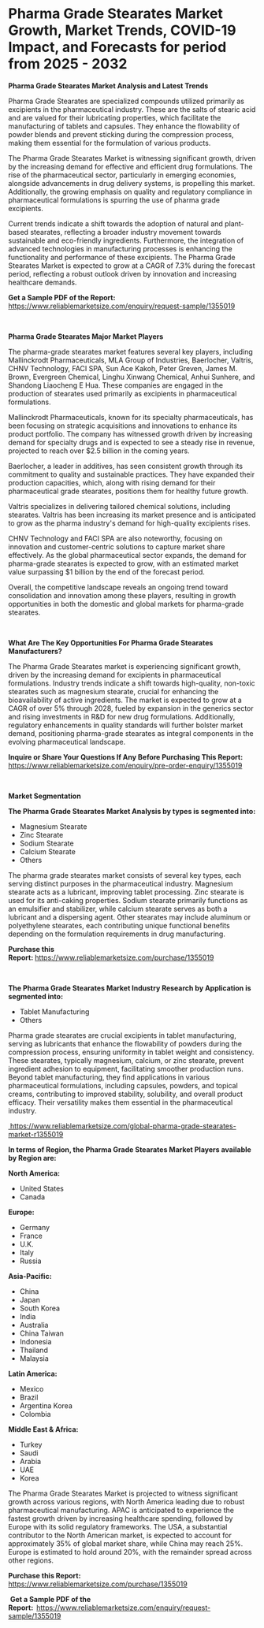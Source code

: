 <p><h1>Pharma Grade Stearates Market Growth, Market Trends, COVID-19 Impact, and Forecasts for period from 2025 - 2032</h1></p><p><strong>Pharma Grade Stearates Market Analysis and Latest Trends</strong></p>
<p><p>Pharma Grade Stearates are specialized compounds utilized primarily as excipients in the pharmaceutical industry. These are the salts of stearic acid and are valued for their lubricating properties, which facilitate the manufacturing of tablets and capsules. They enhance the flowability of powder blends and prevent sticking during the compression process, making them essential for the formulation of various products.</p><p>The Pharma Grade Stearates Market is witnessing significant growth, driven by the increasing demand for effective and efficient drug formulations. The rise of the pharmaceutical sector, particularly in emerging economies, alongside advancements in drug delivery systems, is propelling this market. Additionally, the growing emphasis on quality and regulatory compliance in pharmaceutical formulations is spurring the use of pharma grade excipients.</p><p>Current trends indicate a shift towards the adoption of natural and plant-based stearates, reflecting a broader industry movement towards sustainable and eco-friendly ingredients. Furthermore, the integration of advanced technologies in manufacturing processes is enhancing the functionality and performance of these excipients. The Pharma Grade Stearates Market is expected to grow at a CAGR of 7.3% during the forecast period, reflecting a robust outlook driven by innovation and increasing healthcare demands.</p></p>
<p><strong>Get a Sample PDF of the Report:&nbsp;</strong> <a href="https://www.reliablemarketsize.com/enquiry/request-sample/1355019?utm_campaign=2041&utm_medium=2&utm_source=Github&utm_content=ia&utm_term=15042025&utm_id=pharma-grade-stearates">https://www.reliablemarketsize.com/enquiry/request-sample/1355019</a></p>
<p>&nbsp;</p>
<p><strong>Pharma Grade Stearates Major Market Players</strong></p>
<p><p>The pharma-grade stearates market features several key players, including Mallinckrodt Pharmaceuticals, MLA Group of Industries, Baerlocher, Valtris, CHNV Technology, FACI SPA, Sun Ace Kakoh, Peter Greven, James M. Brown, Evergreen Chemical, Linghu Xinwang Chemical, Anhui Sunhere, and Shandong Liaocheng E Hua. These companies are engaged in the production of stearates used primarily as excipients in pharmaceutical formulations.</p><p>Mallinckrodt Pharmaceuticals, known for its specialty pharmaceuticals, has been focusing on strategic acquisitions and innovations to enhance its product portfolio. The company has witnessed growth driven by increasing demand for specialty drugs and is expected to see a steady rise in revenue, projected to reach over $2.5 billion in the coming years.</p><p>Baerlocher, a leader in additives, has seen consistent growth through its commitment to quality and sustainable practices. They have expanded their production capacities, which, along with rising demand for their pharmaceutical grade stearates, positions them for healthy future growth.</p><p>Valtris specializes in delivering tailored chemical solutions, including stearates. Valtris has been increasing its market presence and is anticipated to grow as the pharma industry's demand for high-quality excipients rises.</p><p>CHNV Technology and FACI SPA are also noteworthy, focusing on innovation and customer-centric solutions to capture market share effectively. As the global pharmaceutical sector expands, the demand for pharma-grade stearates is expected to grow, with an estimated market value surpassing $1 billion by the end of the forecast period.</p><p>Overall, the competitive landscape reveals an ongoing trend toward consolidation and innovation among these players, resulting in growth opportunities in both the domestic and global markets for pharma-grade stearates.</p></p>
<p>&nbsp;</p>
<p><strong>What Are The Key Opportunities For Pharma Grade Stearates Manufacturers?</strong></p>
<p><p>The Pharma Grade Stearates market is experiencing significant growth, driven by the increasing demand for excipients in pharmaceutical formulations. Industry trends indicate a shift towards high-quality, non-toxic stearates such as magnesium stearate, crucial for enhancing the bioavailability of active ingredients. The market is expected to grow at a CAGR of over 5% through 2028, fueled by expansion in the generics sector and rising investments in R&D for new drug formulations. Additionally, regulatory enhancements in quality standards will further bolster market demand, positioning pharma-grade stearates as integral components in the evolving pharmaceutical landscape.</p></p>
<p><strong>Inquire or Share Your Questions If Any Before Purchasing This Report:</strong> <a href="https://www.reliablemarketsize.com/enquiry/pre-order-enquiry/1355019?utm_campaign=2041&utm_medium=2&utm_source=Github&utm_content=ia&utm_term=15042025&utm_id=pharma-grade-stearates">https://www.reliablemarketsize.com/enquiry/pre-order-enquiry/1355019</a></p>
<p>&nbsp;</p>
<p><strong>Market Segmentation</strong></p>
<p><strong>The Pharma Grade Stearates Market Analysis by types is segmented into:</strong></p>
<p><ul><li>Magnesium Stearate</li><li>Zinc Stearate</li><li>Sodium Stearate</li><li>Calcium Stearate</li><li>Others</li></ul></p>
<p><p>The pharma grade stearates market consists of several key types, each serving distinct purposes in the pharmaceutical industry. Magnesium stearate acts as a lubricant, improving tablet processing. Zinc stearate is used for its anti-caking properties. Sodium stearate primarily functions as an emulsifier and stabilizer, while calcium stearate serves as both a lubricant and a dispersing agent. Other stearates may include aluminum or polyethylene stearates, each contributing unique functional benefits depending on the formulation requirements in drug manufacturing.</p></p>
<p><strong>Purchase this Report:&nbsp;</strong><a href="https://www.reliablemarketsize.com/purchase/1355019?utm_campaign=2041&utm_medium=2&utm_source=Github&utm_content=ia&utm_term=15042025&utm_id=pharma-grade-stearates">https://www.reliablemarketsize.com/purchase/1355019</a></p>
<p>&nbsp;</p>
<p><strong>The Pharma Grade Stearates Market Industry Research by Application is segmented into:</strong></p>
<p><ul><li>Tablet Manufacturing</li><li>Others</li></ul></p>
<p><p>Pharma grade stearates are crucial excipients in tablet manufacturing, serving as lubricants that enhance the flowability of powders during the compression process, ensuring uniformity in tablet weight and consistency. These stearates, typically magnesium, calcium, or zinc stearate, prevent ingredient adhesion to equipment, facilitating smoother production runs. Beyond tablet manufacturing, they find applications in various pharmaceutical formulations, including capsules, powders, and topical creams, contributing to improved stability, solubility, and overall product efficacy. Their versatility makes them essential in the pharmaceutical industry.</p></p>
<p><a href="https://www.reliablemarketsize.com/global-pharma-grade-stearates-market-r1355019?utm_campaign=2041&utm_medium=2&utm_source=Github&utm_content=ia&utm_term=15042025&utm_id=pharma-grade-stearates">&nbsp;https://www.reliablemarketsize.com/global-pharma-grade-stearates-market-r1355019</a></p>
<p><strong>In terms of Region, the Pharma Grade Stearates Market Players available by Region are:</strong></p>
<p>
    <p> <strong> North America: </strong>
        <ul>
            <li>United States</li>
            <li>Canada</li>
        </ul>
        </p> 
    <p> <strong> Europe: </strong>
        <ul>
            <li>Germany</li>
            <li>France</li>
            <li>U.K.</li>
            <li>Italy</li>
            <li>Russia</li>
        </ul>
        </p> 
    <p> <strong> Asia-Pacific: </strong>
        <ul>
            <li>China</li>
            <li>Japan</li>
            <li>South Korea</li>
            <li>India</li>
            <li>Australia</li>
            <li>China Taiwan</li>
            <li>Indonesia</li>
            <li>Thailand</li>
            <li>Malaysia</li>
        </ul>
        </p> 
    <p> <strong> Latin America: </strong>
        <ul>
            <li>Mexico</li>
            <li>Brazil</li>
            <li>Argentina Korea</li>
            <li>Colombia</li>
        </ul>
        </p> 
    <p> <strong> Middle East & Africa: </strong>
        <ul>
            <li>Turkey</li>
            <li>Saudi</li>
            <li>Arabia</li>
            <li>UAE</li>
            <li>Korea</li>
        </ul>
    </p>
    </p>
<p><p>The Pharma Grade Stearates Market is projected to witness significant growth across various regions, with North America leading due to robust pharmaceutical manufacturing. APAC is anticipated to experience the fastest growth driven by increasing healthcare spending, followed by Europe with its solid regulatory frameworks. The USA, a substantial contributor to the North American market, is expected to account for approximately 35% of global market share, while China may reach 25%. Europe is estimated to hold around 20%, with the remainder spread across other regions.</p></p>
<p><strong>Purchase this Report: </strong><a href="https://www.reliablemarketsize.com/purchase/1355019?utm_campaign=2041&utm_medium=2&utm_source=Github&utm_content=ia&utm_term=15042025&utm_id=pharma-grade-stearates">https://www.reliablemarketsize.com/purchase/1355019</a></p>
<p>&nbsp;<strong>Get a Sample PDF of the Report:&nbsp;&nbsp;</strong><a href="https://www.reliablemarketsize.com/enquiry/request-sample/1355019?utm_campaign=2041&utm_medium=2&utm_source=Github&utm_content=ia&utm_term=15042025&utm_id=pharma-grade-stearates">https://www.reliablemarketsize.com/enquiry/request-sample/1355019</a></p>
<p><strong></strong></p>
<p><p></p><p></p><p></p></p>